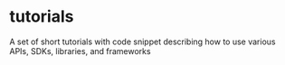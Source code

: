 # tutorials
A set of short tutorials with code snippet describing how to use various APIs, SDKs, libraries, and frameworks
